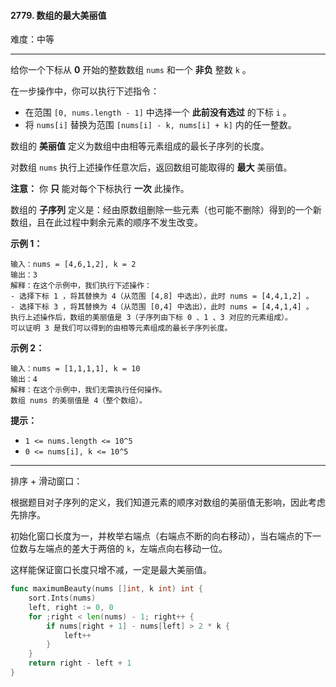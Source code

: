 #### 2779. 数组的最大美丽值

难度：中等

---

给你一个下标从  **0**  开始的整数数组 `nums` 和一个  **非负**  整数 `k` 。

在一步操作中，你可以执行下述指令：

*   在范围 `[0, nums.length - 1]` 中选择一个  **此前没有选过**  的下标 `i` 。
*   将 `nums[i]` 替换为范围 `[nums[i] - k, nums[i] + k]` 内的任一整数。

数组的  **美丽值**  定义为数组中由相等元素组成的最长子序列的长度。

对数组 `nums` 执行上述操作任意次后，返回数组可能取得的  **最大**  美丽值。

 **注意：** 你  **只**  能对每个下标执行  **一次**  此操作。

数组的  **子序列**  定义是：经由原数组删除一些元素（也可能不删除）得到的一个新数组，且在此过程中剩余元素的顺序不发生改变。

 **示例 1：** 

```
输入：nums = [4,6,1,2], k = 2
输出：3
解释：在这个示例中，我们执行下述操作：
- 选择下标 1 ，将其替换为 4（从范围 [4,8] 中选出），此时 nums = [4,4,1,2] 。
- 选择下标 3 ，将其替换为 4（从范围 [0,4] 中选出），此时 nums = [4,4,1,4] 。
执行上述操作后，数组的美丽值是 3（子序列由下标 0 、1 、3 对应的元素组成）。
可以证明 3 是我们可以得到的由相等元素组成的最长子序列长度。
```

 **示例 2：** 

```
输入：nums = [1,1,1,1], k = 10
输出：4
解释：在这个示例中，我们无需执行任何操作。
数组 nums 的美丽值是 4（整个数组）。
```

 **提示：** 

*   `1 <= nums.length <= 10^5`
*   `0 <= nums[i], k <= 10^5`

---

排序 + 滑动窗口：

根据题目对子序列的定义，我们知道元素的顺序对数组的美丽值无影响，因此考虑先排序。

初始化窗口长度为一，并枚举右端点（右端点不断的向右移动），当右端点的下一位数与左端点的差大于两倍的 `k`，左端点向右移动一位。

这样能保证窗口长度只增不减，一定是最大美丽值。

```Go
func maximumBeauty(nums []int, k int) int {
    sort.Ints(nums)
    left, right := 0, 0
    for ;right < len(nums) - 1; right++ {
        if nums[right + 1] - nums[left] > 2 * k {
            left++
        }
    }
    return right - left + 1
}
```